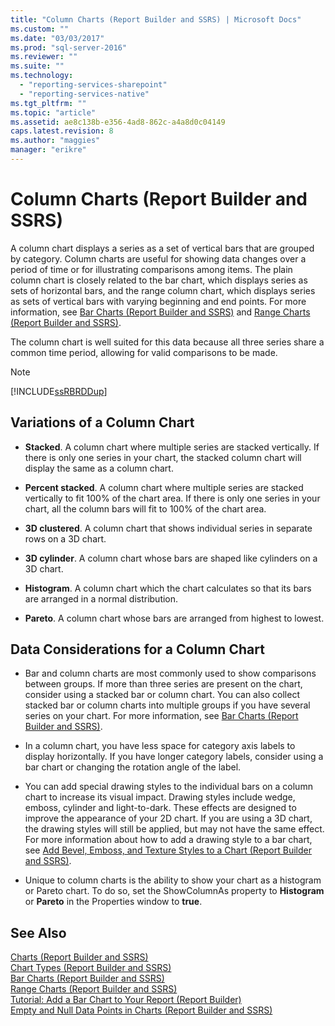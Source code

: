```yaml
---
title: "Column Charts (Report Builder and SSRS) | Microsoft Docs"
ms.custom: ""
ms.date: "03/03/2017"
ms.prod: "sql-server-2016"
ms.reviewer: ""
ms.suite: ""
ms.technology: 
  - "reporting-services-sharepoint"
  - "reporting-services-native"
ms.tgt_pltfrm: ""
ms.topic: "article"
ms.assetid: ae8c138b-e356-4ad8-862c-a4a8d0c04149
caps.latest.revision: 8
ms.author: "maggies"
manager: "erikre"
---
```

# Column Charts (Report Builder and SSRS)
  A column chart displays a series as a set of vertical bars that are grouped by category. Column charts are useful for showing data changes over a period of time or for illustrating comparisons among items. The plain column chart is closely related to the bar chart, which displays series as sets of horizontal bars, and the range column chart, which displays series as sets of vertical bars with varying beginning and end points. For more information, see [Bar Charts &#40;Report Builder and SSRS&#41;](../../reporting-services/report-design/bar-charts-report-builder-and-ssrs.md) and [Range Charts &#40;Report Builder and SSRS&#41;](../../reporting-services/report-design/range-charts-report-builder-and-ssrs.md).  
  
 The column chart is well suited for this data because all three series share a common time period, allowing for valid comparisons to be made.  
  
> [!NOTE]  
>  [!INCLUDE[ssRBRDDup](../../reporting-services/report-builder/includes/ssrbrddup-md.md)]  
  
## Variations of a Column Chart  
  
-   **Stacked**. A column chart where multiple series are stacked vertically. If there is only one series in your chart, the stacked column chart will display the same as a column chart.  
  
-   **Percent stacked**. A column chart where multiple series are stacked vertically to fit 100% of the chart area. If there is only one series in your chart, all the column bars will fit to 100% of the chart area.  
  
-   **3D clustered**. A column chart that shows individual series in separate rows on a 3D chart.  
  
-   **3D cylinder**. A column chart whose bars are shaped like cylinders on a 3D chart.  
  
-   **Histogram**. A column chart which the chart calculates so that its bars are arranged in a normal distribution.  
  
-   **Pareto**. A column chart whose bars are arranged from highest to lowest.  
  
## Data Considerations for a Column Chart  
  
-   Bar and column charts are most commonly used to show comparisons between groups. If more than three series are present on the chart, consider using a stacked bar or column chart. You can also collect stacked bar or column charts into multiple groups if you have several series on your chart. For more information, see [Bar Charts &#40;Report Builder and SSRS&#41;](../../reporting-services/report-design/bar-charts-report-builder-and-ssrs.md).  
  
-   In a column chart, you have less space for category axis labels to display horizontally. If you have longer category labels, consider using a bar chart or changing the rotation angle of the label.  
  
-   You can add special drawing styles to the individual bars on a column chart to increase its visual impact. Drawing styles include wedge, emboss, cylinder and light-to-dark. These effects are designed to improve the appearance of your 2D chart. If you are using a 3D chart, the drawing styles will still be applied, but may not have the same effect. For more information about how to add a drawing style to a bar chart, see [Add Bevel, Emboss, and Texture Styles to a Chart &#40;Report Builder and SSRS&#41;](../../reporting-services/report-design/chart-effects-add-bevel-emboss-or-texture-report-builder.md).  
  
-   Unique to column charts is the ability to show your chart as a histogram or Pareto chart. To do so, set the ShowColumnAs property to **Histogram** or **Pareto** in the Properties window to **true**.  
  
## See Also  
 [Charts &#40;Report Builder and SSRS&#41;](../../reporting-services/report-design/charts-report-builder-and-ssrs.md)   
 [Chart Types &#40;Report Builder and SSRS&#41;](../../reporting-services/report-design/chart-types-report-builder-and-ssrs.md)   
 [Bar Charts &#40;Report Builder and SSRS&#41;](../../reporting-services/report-design/bar-charts-report-builder-and-ssrs.md)   
 [Range Charts &#40;Report Builder and SSRS&#41;](../../reporting-services/report-design/range-charts-report-builder-and-ssrs.md)   
 [Tutorial: Add a Bar Chart to Your Report &#40;Report Builder&#41;](../../reporting-services/tutorials/tutorial-add-a-bar-chart-to-your-report-report-builder.md)   
 [Empty and Null Data Points in Charts &#40;Report Builder and SSRS&#41;](../../reporting-services/report-design/empty-and-null-data-points-in-charts-report-builder-and-ssrs.md)  
  
  